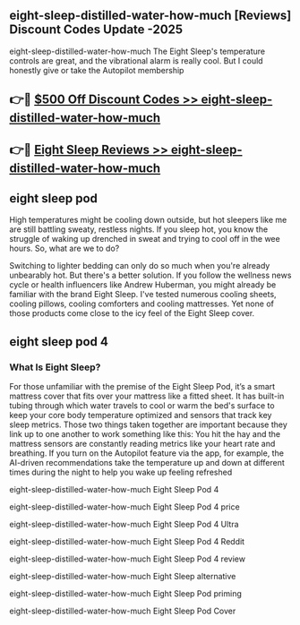 ## eight-sleep-distilled-water-how-much [Reviews​] Discount Codes Update -2025

eight-sleep-distilled-water-how-much The Eight Sleep's temperature controls are great, and the vibrational alarm is really cool. But I could honestly give or take the Autopilot membership

## 👉🔴 [$500 Off Discount Codes >> eight-sleep-distilled-water-how-much](http://download.freeplayer.one?title=eight-sleep-distilled-water-how-much&ref=18-ES)

## 👉🔴 [Eight Sleep Reviews >> eight-sleep-distilled-water-how-much](http://download.freeplayer.one?title=eight-sleep-distilled-water-how-much&ref=18-ES)

## eight sleep pod

High temperatures might be cooling down outside, but hot sleepers like me are still battling sweaty, restless nights. If you sleep hot, you know the struggle of waking up drenched in sweat and trying to cool off in the wee hours. So, what are we to do?

Switching to lighter bedding can only do so much when you're already unbearably hot. But there's a better solution. If you follow the wellness news cycle or health influencers like Andrew Huberman, you might already be familiar with the brand Eight Sleep. I've tested numerous cooling sheets, cooling pillows, cooling comforters and cooling mattresses. Yet none of those products come close to the icy feel of the Eight Sleep cover.

## eight sleep pod 4

### What Is Eight Sleep?

For those unfamiliar with the premise of the Eight Sleep Pod, it’s a smart mattress cover that fits over your mattress like a fitted sheet. It has built-in tubing through which water travels to cool or warm the bed's surface to keep your core body temperature optimized and sensors that track key sleep metrics. Those two things taken together are important because they link up to one another to work something like this: You hit the hay and the mattress sensors are constantly reading metrics like your heart rate and breathing. If you turn on the Autopilot feature via the app, for example, the AI-driven recommendations take the temperature up and down at different times during the night to help you wake up feeling refreshed

eight-sleep-distilled-water-how-much Eight Sleep Pod 4

eight-sleep-distilled-water-how-much Eight Sleep Pod 4 price

eight-sleep-distilled-water-how-much Eight Sleep Pod 4 Ultra

eight-sleep-distilled-water-how-much Eight Sleep Pod 4 Reddit

eight-sleep-distilled-water-how-much Eight Sleep Pod 4 review

eight-sleep-distilled-water-how-much Eight Sleep alternative

eight-sleep-distilled-water-how-much Eight Sleep Pod priming

eight-sleep-distilled-water-how-much Eight Sleep Pod Cover